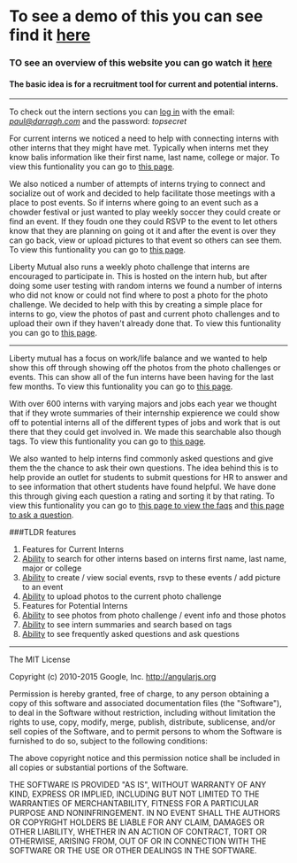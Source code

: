 # To see a demo of this you can see find it [here](http://liberty-minterns.herokuapp.com/)
### TO see an overview of this website you can go watch it [here](https://www.youtube.com/embed/ITbxbIgmI6w)

#### The basic idea is for a recruitment tool for current and potential interns.

<hr>

To check out the intern sections you can [log in](http://liberty-minterns.herokuapp.com/users/sign_in) with the email: *paul@darragh.com* and the password: *topsecret*

For current interns we noticed a need to help with connecting interns with other interns that they might have met. Typically when interns met they know balis information like their first name, last name, college or major. To view this funtionality you can go to [this page](http://liberty-minterns.herokuapp.com/users).

We also noticed a number of attempts of interns trying to connect and socialize out of work and decided to help facilitate those meetings with a place to post events. So if interns where going to an event such as a chowder festival or just wanted to play weekly soccer they could create or find an event. If they foudn one they could RSVP to the event to let others know that they are planning on going ot it and after the event is over they can go back, view or upload pictures to that event so others can see them. To view this funtionality you can go to [this page](http://liberty-minterns.herokuapp.com/events).

Liberty Mutual also runs a weekly photo challenge that interns are encouraged to participate in. This is hosted on the intern hub, but after doing some user testing with random interns we found a number of interns who did not know or could not find where to post a photo for the photo challenge. We decided to help with this by creating a simple place for interns to go, view the photos of past and current photo challenges and to upload their own if they haven't already done that. To view this funtionality you can go to [this page](http://liberty-minterns.herokuapp.com/photo_challenges).

<hr>

Liberty mutual has a focus on work/life balance and we wanted to help show this off through showing off the photos from the photo challenges or events. This can show all of the fun interns have been having for the last few months. To view this funtionality you can go to [this page](http://liberty-minterns.herokuapp.com/public_images).

With over 600 interns with varying majors and jobs each year we thought that if they wrote summaries of their internship expierence we could show off to potential interns all of the different types of jobs and work that is out there that they could get involved in. We made this searchable also though tags. To view this funtionality you can go to [this page](http://liberty-minterns.herokuapp.com/summaries).

We also wanted to help interns find commonly asked questions and give them the the chance to ask their own questions. The idea behind this is to help provide an outlet for students to submit questions for HR to answer and to see information that othert students have found helpful. We have done this through giving each question a rating and sorting it by that rating. To view this funtionality you can go to [this page to view the faqs](http://liberty-minterns.herokuapp.com/most_faqs) and [this page to ask a question](http://liberty-minterns.herokuapp.com/ask_a_question).

###TLDR features 
1. Features for Current Interns
  1. [Ability](http://liberty-minterns.herokuapp.com/users) to search for other interns based on interns first name, last name, major or college 
  2. [Ability](http://liberty-minterns.herokuapp.com/events) to create / view social events, rsvp to these events / add picture to an event
  3. [Ability](http://liberty-minterns.herokuapp.com/photo_challenges) to upload photos to the current photo challenge
2. Features for Potential Interns
  1. [Ability](http://liberty-minterns.herokuapp.com/public_images) to see photos from photo challenge / event info and those photos
  2. [Ability](http://liberty-minterns.herokuapp.com/summaries) to see intern summaries and search based on tags
  3. [Ability](http://liberty-minterns.herokuapp.com/most_faqs) to see frequently asked questions and ask questions

<hr>  

The MIT License

Copyright (c) 2010-2015 Google, Inc. http://angularjs.org

Permission is hereby granted, free of charge, to any person obtaining a copy
of this software and associated documentation files (the "Software"), to deal
in the Software without restriction, including without limitation the rights
to use, copy, modify, merge, publish, distribute, sublicense, and/or sell
copies of the Software, and to permit persons to whom the Software is
furnished to do so, subject to the following conditions:

The above copyright notice and this permission notice shall be included in
all copies or substantial portions of the Software.

THE SOFTWARE IS PROVIDED "AS IS", WITHOUT WARRANTY OF ANY KIND, EXPRESS OR
IMPLIED, INCLUDING BUT NOT LIMITED TO THE WARRANTIES OF MERCHANTABILITY,
FITNESS FOR A PARTICULAR PURPOSE AND NONINFRINGEMENT. IN NO EVENT SHALL THE
AUTHORS OR COPYRIGHT HOLDERS BE LIABLE FOR ANY CLAIM, DAMAGES OR OTHER
LIABILITY, WHETHER IN AN ACTION OF CONTRACT, TORT OR OTHERWISE, ARISING FROM,
OUT OF OR IN CONNECTION WITH THE SOFTWARE OR THE USE OR OTHER DEALINGS IN
THE SOFTWARE.

